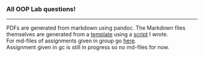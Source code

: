 
### All OOP Lab questions!
---  

PDFs are generated from markdown using pandoc. The Markdown files themselves are generated from a [template](template.md) using a [script](https://github.com/crestfalln/assignment-md-maker) I wrote.  
For md-files of assignments given in group go [here](https://github.com/crestfalln/LabOOP/tree/master/Assign(From%20Group)/md_files).  
Assignment given in gc is still in progress so no md-files for now.
